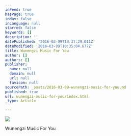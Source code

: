 ```yaml
---
inFeed: true
hasPage: true
inNav: false
inLanguage: null
starred: false
keywords: []
description: ''
datePublished: '2016-03-09T10:37:29.011Z'
dateModified: '2016-03-09T10:35:04.677Z'
title: Wunengzi Music For You
author: []
authors: []
publisher:
  name: null
  domain: null
  url: null
  favicon: null
sourcePath: _posts/2016-03-09-wunengzi-music-for-you.md
published: true
url: wunengzi-music-for-you/index.html
_type: Article

---
```

![](https://the-grid-user-content.s3-us-west-2.amazonaws.com/b7812645-f4a6-4f38-8600-643f166f49a9.jpg)

Wunengzi Music For You